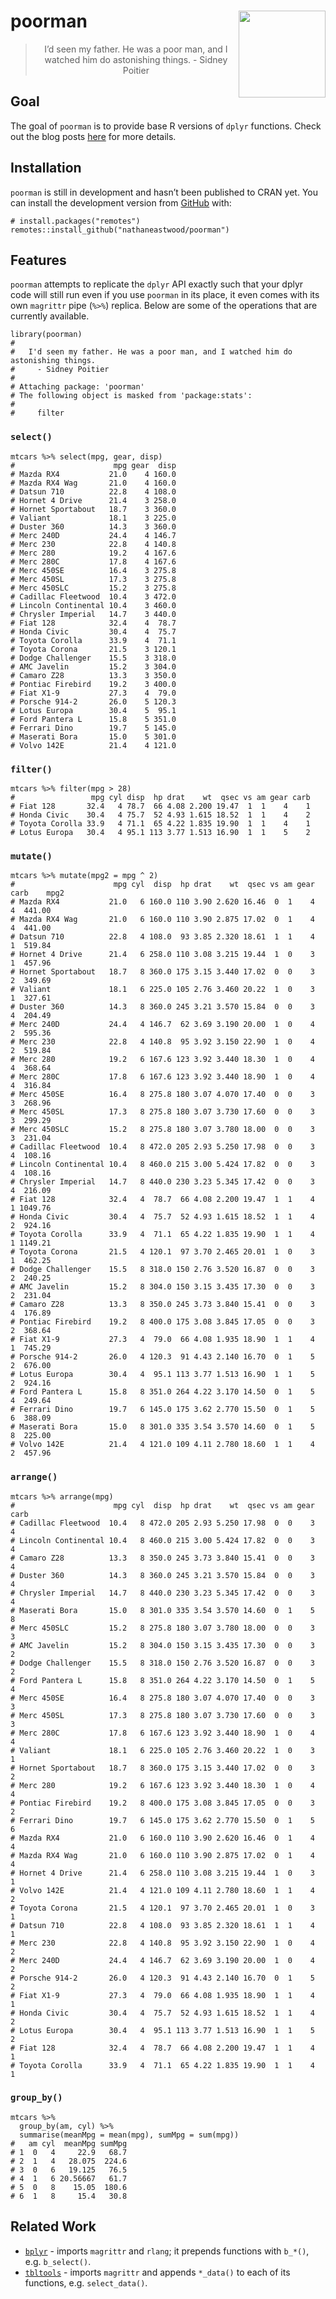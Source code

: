 <!-- README.md is generated from README.Rmd. Please edit that file -->

poorman <a href='https://nathaneastwood.github.io/tags/poorman/'><img src='man/figures/logo.png' align="right" height="139" /></a>
==================================================================================================================================

<blockquote align="center">
I’d seen my father. He was a poor man, and I watched him do astonishing
things. - Sidney Poitier
</blockquote>

Goal
----

The goal of `poorman` is to provide base R versions of `dplyr`
functions. Check out the blog posts
[here](https://nathaneastwood.github.io/tags/poorman/) for more details.

Installation
------------

`poorman` is still in development and hasn’t been published to CRAN yet.
You can install the development version from
[GitHub](https://github.com/) with:

    # install.packages("remotes")
    remotes::install_github("nathaneastwood/poorman")

Features
--------

`poorman` attempts to replicate the `dplyr` API exactly such that your
dplyr code will still run even if you use `poorman` in its place, it
even comes with its own `magrittr` pipe (`%>%`) replica. Below are some
of the operations that are currently available.

    library(poorman)
    # 
    #   I'd seen my father. He was a poor man, and I watched him do astonishing things.
    #     - Sidney Poitier
    # 
    # Attaching package: 'poorman'
    # The following object is masked from 'package:stats':
    # 
    #     filter

### `select()`

    mtcars %>% select(mpg, gear, disp)
    #                      mpg gear  disp
    # Mazda RX4           21.0    4 160.0
    # Mazda RX4 Wag       21.0    4 160.0
    # Datsun 710          22.8    4 108.0
    # Hornet 4 Drive      21.4    3 258.0
    # Hornet Sportabout   18.7    3 360.0
    # Valiant             18.1    3 225.0
    # Duster 360          14.3    3 360.0
    # Merc 240D           24.4    4 146.7
    # Merc 230            22.8    4 140.8
    # Merc 280            19.2    4 167.6
    # Merc 280C           17.8    4 167.6
    # Merc 450SE          16.4    3 275.8
    # Merc 450SL          17.3    3 275.8
    # Merc 450SLC         15.2    3 275.8
    # Cadillac Fleetwood  10.4    3 472.0
    # Lincoln Continental 10.4    3 460.0
    # Chrysler Imperial   14.7    3 440.0
    # Fiat 128            32.4    4  78.7
    # Honda Civic         30.4    4  75.7
    # Toyota Corolla      33.9    4  71.1
    # Toyota Corona       21.5    3 120.1
    # Dodge Challenger    15.5    3 318.0
    # AMC Javelin         15.2    3 304.0
    # Camaro Z28          13.3    3 350.0
    # Pontiac Firebird    19.2    3 400.0
    # Fiat X1-9           27.3    4  79.0
    # Porsche 914-2       26.0    5 120.3
    # Lotus Europa        30.4    5  95.1
    # Ford Pantera L      15.8    5 351.0
    # Ferrari Dino        19.7    5 145.0
    # Maserati Bora       15.0    5 301.0
    # Volvo 142E          21.4    4 121.0

### `filter()`

    mtcars %>% filter(mpg > 28)
    #                 mpg cyl disp  hp drat    wt  qsec vs am gear carb
    # Fiat 128       32.4   4 78.7  66 4.08 2.200 19.47  1  1    4    1
    # Honda Civic    30.4   4 75.7  52 4.93 1.615 18.52  1  1    4    2
    # Toyota Corolla 33.9   4 71.1  65 4.22 1.835 19.90  1  1    4    1
    # Lotus Europa   30.4   4 95.1 113 3.77 1.513 16.90  1  1    5    2

### `mutate()`

    mtcars %>% mutate(mpg2 = mpg ^ 2)
    #                      mpg cyl  disp  hp drat    wt  qsec vs am gear carb    mpg2
    # Mazda RX4           21.0   6 160.0 110 3.90 2.620 16.46  0  1    4    4  441.00
    # Mazda RX4 Wag       21.0   6 160.0 110 3.90 2.875 17.02  0  1    4    4  441.00
    # Datsun 710          22.8   4 108.0  93 3.85 2.320 18.61  1  1    4    1  519.84
    # Hornet 4 Drive      21.4   6 258.0 110 3.08 3.215 19.44  1  0    3    1  457.96
    # Hornet Sportabout   18.7   8 360.0 175 3.15 3.440 17.02  0  0    3    2  349.69
    # Valiant             18.1   6 225.0 105 2.76 3.460 20.22  1  0    3    1  327.61
    # Duster 360          14.3   8 360.0 245 3.21 3.570 15.84  0  0    3    4  204.49
    # Merc 240D           24.4   4 146.7  62 3.69 3.190 20.00  1  0    4    2  595.36
    # Merc 230            22.8   4 140.8  95 3.92 3.150 22.90  1  0    4    2  519.84
    # Merc 280            19.2   6 167.6 123 3.92 3.440 18.30  1  0    4    4  368.64
    # Merc 280C           17.8   6 167.6 123 3.92 3.440 18.90  1  0    4    4  316.84
    # Merc 450SE          16.4   8 275.8 180 3.07 4.070 17.40  0  0    3    3  268.96
    # Merc 450SL          17.3   8 275.8 180 3.07 3.730 17.60  0  0    3    3  299.29
    # Merc 450SLC         15.2   8 275.8 180 3.07 3.780 18.00  0  0    3    3  231.04
    # Cadillac Fleetwood  10.4   8 472.0 205 2.93 5.250 17.98  0  0    3    4  108.16
    # Lincoln Continental 10.4   8 460.0 215 3.00 5.424 17.82  0  0    3    4  108.16
    # Chrysler Imperial   14.7   8 440.0 230 3.23 5.345 17.42  0  0    3    4  216.09
    # Fiat 128            32.4   4  78.7  66 4.08 2.200 19.47  1  1    4    1 1049.76
    # Honda Civic         30.4   4  75.7  52 4.93 1.615 18.52  1  1    4    2  924.16
    # Toyota Corolla      33.9   4  71.1  65 4.22 1.835 19.90  1  1    4    1 1149.21
    # Toyota Corona       21.5   4 120.1  97 3.70 2.465 20.01  1  0    3    1  462.25
    # Dodge Challenger    15.5   8 318.0 150 2.76 3.520 16.87  0  0    3    2  240.25
    # AMC Javelin         15.2   8 304.0 150 3.15 3.435 17.30  0  0    3    2  231.04
    # Camaro Z28          13.3   8 350.0 245 3.73 3.840 15.41  0  0    3    4  176.89
    # Pontiac Firebird    19.2   8 400.0 175 3.08 3.845 17.05  0  0    3    2  368.64
    # Fiat X1-9           27.3   4  79.0  66 4.08 1.935 18.90  1  1    4    1  745.29
    # Porsche 914-2       26.0   4 120.3  91 4.43 2.140 16.70  0  1    5    2  676.00
    # Lotus Europa        30.4   4  95.1 113 3.77 1.513 16.90  1  1    5    2  924.16
    # Ford Pantera L      15.8   8 351.0 264 4.22 3.170 14.50  0  1    5    4  249.64
    # Ferrari Dino        19.7   6 145.0 175 3.62 2.770 15.50  0  1    5    6  388.09
    # Maserati Bora       15.0   8 301.0 335 3.54 3.570 14.60  0  1    5    8  225.00
    # Volvo 142E          21.4   4 121.0 109 4.11 2.780 18.60  1  1    4    2  457.96

### `arrange()`

    mtcars %>% arrange(mpg)
    #                      mpg cyl  disp  hp drat    wt  qsec vs am gear carb
    # Cadillac Fleetwood  10.4   8 472.0 205 2.93 5.250 17.98  0  0    3    4
    # Lincoln Continental 10.4   8 460.0 215 3.00 5.424 17.82  0  0    3    4
    # Camaro Z28          13.3   8 350.0 245 3.73 3.840 15.41  0  0    3    4
    # Duster 360          14.3   8 360.0 245 3.21 3.570 15.84  0  0    3    4
    # Chrysler Imperial   14.7   8 440.0 230 3.23 5.345 17.42  0  0    3    4
    # Maserati Bora       15.0   8 301.0 335 3.54 3.570 14.60  0  1    5    8
    # Merc 450SLC         15.2   8 275.8 180 3.07 3.780 18.00  0  0    3    3
    # AMC Javelin         15.2   8 304.0 150 3.15 3.435 17.30  0  0    3    2
    # Dodge Challenger    15.5   8 318.0 150 2.76 3.520 16.87  0  0    3    2
    # Ford Pantera L      15.8   8 351.0 264 4.22 3.170 14.50  0  1    5    4
    # Merc 450SE          16.4   8 275.8 180 3.07 4.070 17.40  0  0    3    3
    # Merc 450SL          17.3   8 275.8 180 3.07 3.730 17.60  0  0    3    3
    # Merc 280C           17.8   6 167.6 123 3.92 3.440 18.90  1  0    4    4
    # Valiant             18.1   6 225.0 105 2.76 3.460 20.22  1  0    3    1
    # Hornet Sportabout   18.7   8 360.0 175 3.15 3.440 17.02  0  0    3    2
    # Merc 280            19.2   6 167.6 123 3.92 3.440 18.30  1  0    4    4
    # Pontiac Firebird    19.2   8 400.0 175 3.08 3.845 17.05  0  0    3    2
    # Ferrari Dino        19.7   6 145.0 175 3.62 2.770 15.50  0  1    5    6
    # Mazda RX4           21.0   6 160.0 110 3.90 2.620 16.46  0  1    4    4
    # Mazda RX4 Wag       21.0   6 160.0 110 3.90 2.875 17.02  0  1    4    4
    # Hornet 4 Drive      21.4   6 258.0 110 3.08 3.215 19.44  1  0    3    1
    # Volvo 142E          21.4   4 121.0 109 4.11 2.780 18.60  1  1    4    2
    # Toyota Corona       21.5   4 120.1  97 3.70 2.465 20.01  1  0    3    1
    # Datsun 710          22.8   4 108.0  93 3.85 2.320 18.61  1  1    4    1
    # Merc 230            22.8   4 140.8  95 3.92 3.150 22.90  1  0    4    2
    # Merc 240D           24.4   4 146.7  62 3.69 3.190 20.00  1  0    4    2
    # Porsche 914-2       26.0   4 120.3  91 4.43 2.140 16.70  0  1    5    2
    # Fiat X1-9           27.3   4  79.0  66 4.08 1.935 18.90  1  1    4    1
    # Honda Civic         30.4   4  75.7  52 4.93 1.615 18.52  1  1    4    2
    # Lotus Europa        30.4   4  95.1 113 3.77 1.513 16.90  1  1    5    2
    # Fiat 128            32.4   4  78.7  66 4.08 2.200 19.47  1  1    4    1
    # Toyota Corolla      33.9   4  71.1  65 4.22 1.835 19.90  1  1    4    1

### `group_by()`

    mtcars %>%
      group_by(am, cyl) %>%
      summarise(meanMpg = mean(mpg), sumMpg = sum(mpg))
    #   am cyl  meanMpg sumMpg
    # 1  0   4     22.9   68.7
    # 2  1   4   28.075  224.6
    # 3  0   6   19.125   76.5
    # 4  1   6 20.56667   61.7
    # 5  0   8    15.05  180.6
    # 6  1   8     15.4   30.8

Related Work
------------

-   [`bplyr`](https://github.com/yonicd/bplyr) - imports `magrittr` and
    `rlang`; it prepends functions with `b_*()`, e.g. `b_select()`.
-   [`tbltools`](https://github.com/mkearney/tbltools) - imports
    `magrittr` and appends `*_data()` to each of its functions,
    e.g. `select_data()`.
